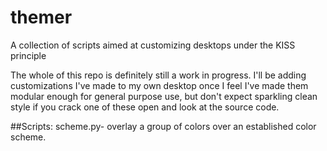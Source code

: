 # themer
A collection of scripts aimed at customizing desktops under the KISS principle

The whole of this repo is definitely still a work in progress. I'll be adding customizations I've made to my own desktop once I feel I've made them modular enough for general purpose use, but don't expect sparkling clean style if you crack one of these open and look at the source code.

##Scripts:
  scheme.py- overlay a group of colors over an established color scheme.
